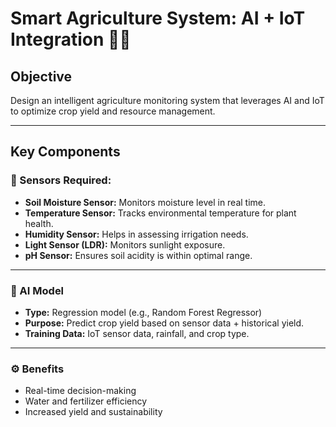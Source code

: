 # Smart Agriculture System: AI + IoT Integration 🌱🤖

## Objective
Design an intelligent agriculture monitoring system that leverages AI and IoT to optimize crop yield and resource management.

---

## Key Components

### 🔧 Sensors Required:
- **Soil Moisture Sensor:** Monitors moisture level in real time.
- **Temperature Sensor:** Tracks environmental temperature for plant health.
- **Humidity Sensor:** Helps in assessing irrigation needs.
- **Light Sensor (LDR):** Monitors sunlight exposure.
- **pH Sensor:** Ensures soil acidity is within optimal range.

---

### 🧠 AI Model
- **Type:** Regression model (e.g., Random Forest Regressor)
- **Purpose:** Predict crop yield based on sensor data + historical yield.
- **Training Data:** IoT sensor data, rainfall, and crop type.

---

### ⚙️ Benefits
- Real-time decision-making
- Water and fertilizer efficiency
- Increased yield and sustainability

